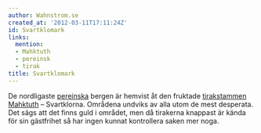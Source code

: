 ```yaml
---
author: Wahnstrom.se
created_at: '2012-03-11T17:11:24Z'
id: Svartklomark
links:
  mention:
  - Mahktuth
  - pereinsk
  - tirak
title: Svartklomark
---
```


De nordligaste [pereinska] bergen är hemvist åt den fruktade [tirakstammen][] [Mahktuth] –
Svartklorna. Områdena undviks av alla utom de mest desperata. Det sägs att det finns guld i området,
men då tirakerna knappast är kända för sin gästfrihet så har ingen kunnat kontrollera saken mer
noga.

  [pereinska]: pereinsk
  [tirakstammen]: tirak
  [Mahktuth]: Mahktuth